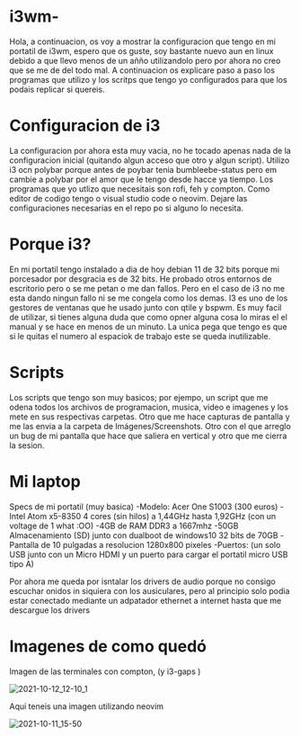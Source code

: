 # i3wm-
Hola, a continuacion, os voy a mostrar la configuracion que tengo en mi portatil de i3wm, espero que os guste, soy bastante nuevo aun en linux debido a que llevo menos de un añño utilizandolo pero por ahora no creo que se me de del todo mal. A continuacion os explicare paso a paso los programas que utilizo y los scritps que tengo yo configurados para que los podais replicar si quereis.

# Configuracion de i3
La configuracion por ahora esta muy vacia, no he tocado apenas nada de la configuracion inicial (quitando algun acceso que otro y algun script). Utilizo i3 ocn polybar porque antes de poybar tenia bumbleebe-status pero em cambie a polybar por el amor que le tengo desde hacce ya tiempo. Los programas que yo utlizo que necesitais son rofi, feh y compton. Como editor de codigo tengo o visual studio code o neovim. Dejare las configuraciones necesarias en el repo po si alguno lo necesita.

# Porque i3?
En mi portatil tengo instalado a dia de hoy debian 11 de 32 bits porque mi porcesador por desgracia es de 32 bits. He probado otros entornos de escritorio pero o se me petan o me dan fallos. Pero en el caso de i3 no me esta dando ningun fallo ni se me congela como los demas. I3 es uno de los gestores de ventanas que he usado junto con qtile y bspwm. Es muy facil de utilizar, si tienes alguna duda que como opner alguna cosa lo miras el el manual y se hace en menos de un minuto. La unica pega que tengo es que si le quitas el numero al espaciok de trabajo este se queda inutilizable. 

# Scripts
Los scripts que tengo son muy basicos; por ejempo, un script que me odena todos los archivos de programacion, musica, video e imagenes y los mete en sus respectivas carpetas. Otro que me hace capturas de pantalla y me las envia a la carpeta de Imágenes/Screenshots. Otro con el que arreglo un bug de mi pantalla que hace que saliera en vertical y otro que me cierra la sesion.

# Mi laptop
Specs de mi portatil (muy basica)
-Modelo: Acer One S1003 (300 euros)
-Intel Atom x5-8350 4 cores (sin hilos) a 1,44GHz hasta 1,92GHz (con un voltage de 1 what :OO)
-4GB de RAM DDR3 a 1667mhz 
-50GB Almacenamiento (SD) junto con dualboot de windows10 32 bits de 70GB
-Pantalla de 10 pulgadas a resolucion 1280x800 pixeles
-Puertos: (un solo USB junto con un Micro HDMI y un puerto para cargar el portatil micro USB tipo A)

Por ahora me queda por isntalar los drivers de audio porque no consigo escuchar onidos in siquiera con los ausiculares, pero al principio solo podia estar conectado mediante un adpatador ethernet a internet hasta que me descargue los drivers



# Imagenes de como quedó

Imagen de las terminales con compton, (y i3-gaps )

![2021-10-12_12-10_1](https://user-images.githubusercontent.com/76869585/136936997-095baf34-db86-4cb5-9e67-b62176ff1d69.png)

Aqui teneis una imagen utilizando neovim 

![2021-10-11_15-50](https://user-images.githubusercontent.com/76869585/136801898-9f2df3cc-7062-4732-82c9-73e598798bc3.png)

